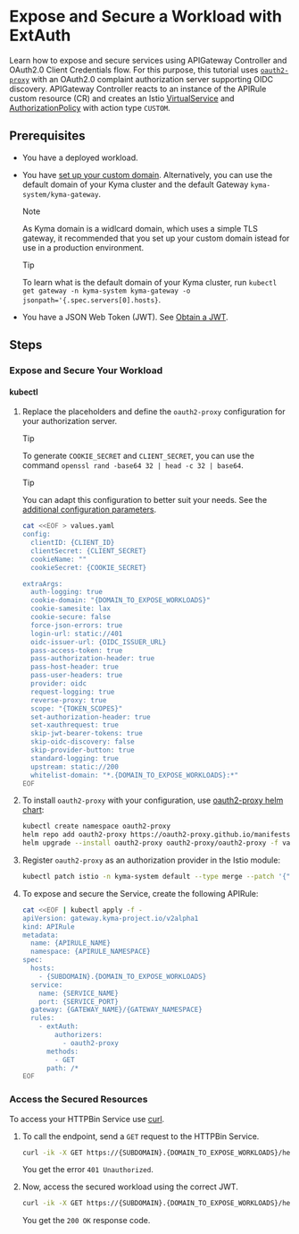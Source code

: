 
# Expose and Secure a Workload with ExtAuth

Learn how to expose and secure services using APIGateway Controller and OAuth2.0 Client Credentials flow. For this purpose, this tutorial uses [`oauth2-proxy`](https://oauth2-proxy.github.io/oauth2-proxy/) with an OAuth2.0 complaint authorization server supporting OIDC discovery. APIGateway Controller reacts to an instance of the APIRule custom resource (CR) and creates an Istio [VirtualService](https://istio.io/latest/docs/reference/config/networking/virtual-service/) and [AuthorizationPolicy](https://istio.io/latest/docs/reference/config/security/authorization-policy/) with action type `CUSTOM`.

## Prerequisites

* You have a deployed workload.
* You have [set up your custom domain](../../01-10-setup-custom-domain-for-workload.md). Alternatively, you can use the default domain of your Kyma cluster and the default Gateway `kyma-system/kyma-gateway`.

  > [!NOTE]
  > As Kyma domain is a widlcard domain, which uses a simple TLS gateway, it recommended that you set up your custom domain istead for use in a production environment.

  > [!TIP]
  > To learn what is the default domain of your Kyma cluster, run  `kubectl get gateway -n kyma-system kyma-gateway -o jsonpath='{.spec.servers[0].hosts}`.

* You have a JSON Web Token (JWT). See [Obtain a JWT](../01-51-get-jwt.md).

## Steps

### Expose and Secure Your Workload

#### **kubectl**

1. Replace the placeholders and define the `oauth2-proxy` configuration for your authorization server.
  
    >[!TIP]
    > To generate `COOKIE_SECRET` and `CLIENT_SECRET`, you can use the command `openssl rand -base64 32 | head -c 32 | base64`.
  
    >[!TIP]
    >You can adapt this configuration to better suit your needs. See the [additional configuration parameters](https://oauth2-proxy.github.io/oauth2-proxy/configuration/overview/#config-options).

    ```bash
    cat <<EOF > values.yaml
    config:
      clientID: {CLIENT_ID}
      clientSecret: {CLIENT_SECRET}
      cookieName: ""
      cookieSecret: {COOKIE_SECRET}
    
    extraArgs: 
      auth-logging: true
      cookie-domain: "{DOMAIN_TO_EXPOSE_WORKLOADS}"
      cookie-samesite: lax
      cookie-secure: false
      force-json-errors: true
      login-url: static://401
      oidc-issuer-url: {OIDC_ISSUER_URL}
      pass-access-token: true
      pass-authorization-header: true
      pass-host-header: true 
      pass-user-headers: true
      provider: oidc
      request-logging: true
      reverse-proxy: true
      scope: "{TOKEN_SCOPES}"
      set-authorization-header: true
      set-xauthrequest: true
      skip-jwt-bearer-tokens: true
      skip-oidc-discovery: false
      skip-provider-button: true
      standard-logging: true
      upstream: static://200
      whitelist-domain: "*.{DOMAIN_TO_EXPOSE_WORKLOADS}:*"
    EOF
    ```

2. To install `oauth2-proxy` with your configuration, use [oauth2-proxy helm chart](https://github.com/oauth2-proxy/manifests):

    ```bash
    kubectl create namespace oauth2-proxy
    helm repo add oauth2-proxy https://oauth2-proxy.github.io/manifests
    helm upgrade --install oauth2-proxy oauth2-proxy/oauth2-proxy -f values.yaml -n oauth2-proxy
    ```


5. Register `oauth2-proxy` as an authorization provider in the Istio module:

    ```bash
    kubectl patch istio -n kyma-system default --type merge --patch '{"spec":{"config":{"authorizers":[{"name":"oauth2-proxy","port":80,"service":"oauth2-proxy.oauth2-proxy.svc.cluster.local","headers":{"inCheck":{"include":["x-forwarded-for", "cookie", "authorization"]}}}]}}}'
    ```

6. To expose and secure the Service, create the following APIRule:

    ```bash
    cat <<EOF | kubectl apply -f -
    apiVersion: gateway.kyma-project.io/v2alpha1
    kind: APIRule
    metadata:
      name: {APIRULE_NAME}
      namespace: {APIRULE_NAMESPACE}
    spec:
      hosts: 
        - {SUBDOMAIN}.{DOMAIN_TO_EXPOSE_WORKLOADS}
      service:
        name: {SERVICE_NAME}
        port: {SERVICE_PORT}
      gateway: {GATEWAY_NAME}/{GATEWAY_NAMESPACE}
      rules:
        - extAuth:
            authorizers:
              - oauth2-proxy
          methods:
            - GET
          path: /*
    EOF
    ```

### Access the Secured Resources

To access your HTTPBin Service use [curl](https://curl.se).

1. To call the endpoint, send a `GET` request to the HTTPBin Service.

    ```bash
    curl -ik -X GET https://{SUBDOMAIN}.{DOMAIN_TO_EXPOSE_WORKLOADS}/headers
    ```
    You get the error `401 Unauthorized`.

2. Now, access the secured workload using the correct JWT.

    ```bash
    curl -ik -X GET https://{SUBDOMAIN}.{DOMAIN_TO_EXPOSE_WORKLOADS}/headers --header "Authorization:Bearer {ACCESS_TOKEN}"
    ```
    You get the `200 OK` response code.

